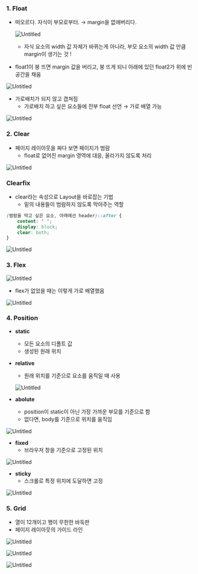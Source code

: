 ### 1. Float

- 떠오르다. 자식이 부모로부터. → margin을 없애버리다.
    
    ![Untitled](https://s3-us-west-2.amazonaws.com/secure.notion-static.com/9ad16882-b845-4839-879f-df936074821f/Untitled.png)
    
    - 자식 요소의 width 값 자체가 바뀌는게 아니라, 부모 요소의 width 값 만큼 margin이 생기는 것 !

- float1이 붕 뜨면 margin 값을 버리고, 붕 뜨게 되니 아래에 있던 float2가 위에 빈 공간을 채움

![Untitled](https://s3-us-west-2.amazonaws.com/secure.notion-static.com/dc2dcb34-6326-41a8-845a-15e0abad4b74/Untitled.png)

- 가로배치가 되지 않고 겹쳐짐
    - 가로배치 하고 싶은 요소들에 전부 float 선언 → 가로 배열 가능

![Untitled](https://s3-us-west-2.amazonaws.com/secure.notion-static.com/0e95e24a-fa18-4fce-bca1-03bd6765b65a/Untitled.png)

### 2. Clear

- 페이지 레이아웃을 짜다 보면 페이지가 범람
    - float로 없어진 margin 영역에 대응, 올라가지 않도록 처리

![Untitled](https://s3-us-west-2.amazonaws.com/secure.notion-static.com/e87c238c-835e-4425-8a0b-607fa0a19e36/Untitled.png)

### Clearfix

- clear라는 속성으로 Layout을 바로잡는 기법
    - 밑의 내용들이 범람하지 않도록 막아주는 역할

```css
(범람을 막고 싶은 요소, 아래에선 header)::after {
	content: " ";
	display: block;
	clear: both;
}
```

![Untitled](https://s3-us-west-2.amazonaws.com/secure.notion-static.com/76ce6985-0c7b-4ba3-8f66-967c027f54ac/Untitled.png)

### 3. Flex

![Untitled](https://s3-us-west-2.amazonaws.com/secure.notion-static.com/c11c72aa-1972-43c8-90f2-333f68bdc4e3/Untitled.png)

- flex가 없었을 때는 이렇게 가로 배열했음

![Untitled](https://s3-us-west-2.amazonaws.com/secure.notion-static.com/303238c9-3ae3-4dcf-a20c-b8cdb3a2c1cf/Untitled.png)

### 4. Position

- **static**
    - 모든 요소의 디폴트 값
    - 생성된 원래 위치

- **relative**
    - 원래 위치를 기준으로 요소를 움직일 때 사용
    
    ![Untitled](https://s3-us-west-2.amazonaws.com/secure.notion-static.com/c643ccb8-e0e9-4eee-9cb1-a7b4f88b1ac3/Untitled.png)
    

- **abolute**
    - position이 static이 아닌 가장 가까운 부모를 기준으로 함
    - 없다면, body를 기준으로 위치를 움직임

![Untitled](https://s3-us-west-2.amazonaws.com/secure.notion-static.com/74b9ec94-f0c2-469b-b889-d732aac7eeed/Untitled.png)

- **fixed**
    - 브라우저 창을 기준으로 고정된 위치

![Untitled](https://s3-us-west-2.amazonaws.com/secure.notion-static.com/78923c2e-7721-4f48-9b84-9d9cc2924bac/Untitled.png)

- **sticky**
    - 스크롤로 특정 위치에 도달하면 고정

![Untitled](https://s3-us-west-2.amazonaws.com/secure.notion-static.com/5ba485e8-da4b-4215-87bc-c26cefaae92d/Untitled.png)

### 5. Grid

- 열이 12개이고 행이 무한한 바둑판
- 페이지 레이아웃의 가이드 라인

![Untitled](https://s3-us-west-2.amazonaws.com/secure.notion-static.com/858a57e4-ca9c-4741-9cda-8d9fb4ed0311/Untitled.png)

![Untitled](https://s3-us-west-2.amazonaws.com/secure.notion-static.com/8a004768-fe4e-4246-9de1-d2f3afb83883/Untitled.png)

![Untitled](https://s3-us-west-2.amazonaws.com/secure.notion-static.com/cc3fdbf6-24b1-4fe5-948f-9d3991bb4692/Untitled.png)